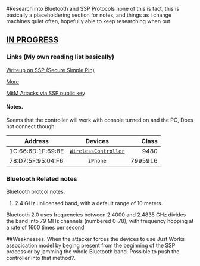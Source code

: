 #Research into Bluetooth and SSP Protocols
none of this is fact, this is basically a placeholdering section for notes, and things as i change machines quiet often, hopefully able to keep researching when out. 
## <b><u>IN PROGRESS</u></b>

### Links (My own reading list basically)
[Writeup on SSP (Secure Simple Pin)](http://www.ellisys.com/technology/een_bt07.pdf)


[More](http://www.fte.com/docs/ssp.pdf)


[MitM Attacks via SSP public key](http://www.idosi.org/wasj/wasj13(4)/22.pdf)

#### Notes. 
Seems that the controller will work with console turned on and the PC, Does not connect though.

|Address      | Devices           | Class  |
| ------------- |:-------------:| -----:|
|1C:66:6D:1F:69:8E| [`WirelessController`](https://github.com/R3zk0n/BluetoothProject/blob/master/Controller1Info)| 9480|
|78:D7:5F:95:04:F6   | `iPhone`      |   7995916 |

### Bluetooth Related notes 
Bluetooth protcol notes. 
1. 2.4 GHz unlicensed band, with a default range of 10 meters.

Bluetooth 2.0 uses frequencies between 2.4000 and 2.4835 GHz divides the band into 79 MHz channels (numbered 0-78), with frequency hopping at a rate of 1600 times per second

##Weaknesses.
When the attacker forces the devices to use Just Works assocication model by beging present from the beginning of the SSP process or by jamming the whole Bluetooth band.
Possible to push the controller into that method?. 







